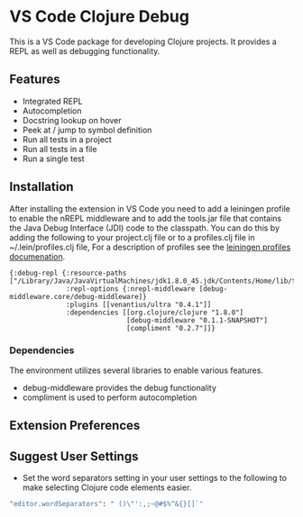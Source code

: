 # VS Code Clojure Debug

This is a VS Code package for developing Clojure projects. It provides a REPL as well
as debugging functionality.

## Features

* Integrated REPL
* Autocompletion
* Docstring lookup on hover
* Peek at / jump to symbol definition
* Run all tests in a project
* Run all tests in a file
* Run a single test

## Installation

After installing the extension in VS Code you need to add a leiningen profile to enable the
nREPL middleware and to add the tools.jar file that contains the Java Debug Interface (JDI) code to the classpath.
You can do this by adding the following to your project.clj file or to a profiles.clj file in ~/.lein/profiles.clj file,
For a description of profiles see the [leiningen profiles documenation](https://github.com/technomancy/leiningen/blob/master/doc/PROFILES.md).

```
{:debug-repl {:resource-paths ["/Library/Java/JavaVirtualMachines/jdk1.8.0_45.jdk/Contents/Home/lib/tools.jar"]
              :repl-options {:nrepl-middleware [debug-middleware.core/debug-middleware]}
              :plugins [[venantius/ultra "0.4.1"]]
              :dependencies [[org.clojure/clojure "1.8.0"]
                             [debug-middleware "0.1.1-SNAPSHOT"]
                             [compliment "0.2.7"]]}

```

### Dependencies

The environment utilizes several libraries to enable various features.

* debug-middleware provides the debug functionality
* compliment is used to perform autocompletion

## Extension Preferences

## Suggest User Settings

* Set the word separators setting in your user settings to the following to make selecting Clojure code elements easier.
``` clojure
"editor.wordSeparators": " ()\"':,;~@#$%^&{}[]`"
```
